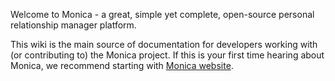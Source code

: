 Welcome to Monica - a great, simple yet complete, open-source personal relationship manager platform.

This wiki is the main source of documentation for developers working with (or contributing to) the Monica project. If this is your first time hearing about Monica, we recommend starting with [Monica website](https://monicahq.com).

